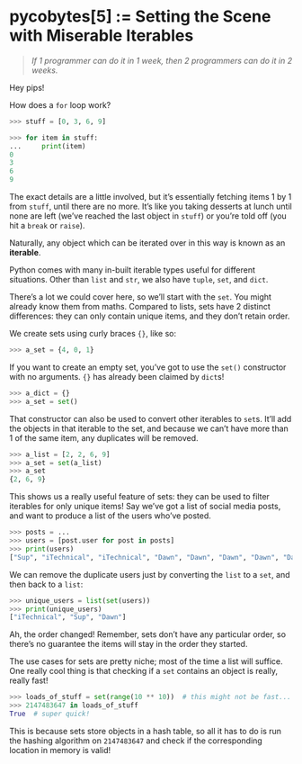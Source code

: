 # pycobytes[5] := Setting the Scene with Miserable Iterables
<!-- #SQUARK live!
| dest = 5
| title = "Setting the Scene with Miserable Iterables"
| index = 05
| shard = iterables
| date = 2024 September 14
-->

> *If 1 programmer can do it in 1 week, then 2 programmers can do it in 2 weeks.*

Hey pips!

How does a `for` loop work?

```py
>>> stuff = [0, 3, 6, 9]

>>> for item in stuff:
...     print(item)
0
3
6
9
```

The exact details are a little involved, but it’s essentially fetching items 1 by 1 from `stuff`, until there are no more. It’s like you taking desserts at lunch until none are left (we’ve reached the last object in `stuff`) or you’re told off (you hit a `break` or `raise`).

Naturally, any object which can be iterated over in this way is known as an **iterable**.

Python comes with many in-built iterable types useful for different situations. Other than `list` and `str`, we also have `tuple`, `set`, and `dict`.

There’s a lot we could cover here, so we’ll start with the `set`. You might already know them from maths. Compared to lists, sets have 2 distinct differences: they can only contain unique items, and they don’t retain order.

We create sets using curly braces `{}`, like so:

```py
>>> a_set = {4, 0, 1}
```

If you want to create an empty set, you’ve got to use the `set()` constructor with no arguments. `{}` has already been claimed by `dict`s!

```py
>>> a_dict = {}
>>> a_set = set()
```

That constructor can also be used to convert other iterables to `set`s. It’ll add the objects in that iterable to the set, and because we can’t have more than 1 of the same item, any duplicates will be removed.

```py
>>> a_list = [2, 2, 6, 9]
>>> a_set = set(a_list)
>>> a_set
{2, 6, 9}
```

This shows us a really useful feature of sets: they can be used to filter iterables for only unique items! Say we’ve got a list of social media posts, and want to produce a list of the users who’ve posted. 

```py
>>> posts = ...
>>> users = [post.user for post in posts]
>>> print(users)
["Sup", "iTechnical", "iTechnical", "Dawn", "Dawn", "Dawn", "Dawn", "Dawn"]
```

We can remove the duplicate users just by converting the `list` to a `set`, and then back to a `list`:

```py
>>> unique_users = list(set(users))
>>> print(unique_users)
["iTechnical", "Sup", "Dawn"]
```

Ah, the order changed! Remember, sets don’t have any particular order, so there’s no guarantee the items will stay in the order they started.

The use cases for sets are pretty niche; most of the time a list will suffice. One really cool thing is that checking if a `set` contains an object is really, really fast!

```py
>>> loads_of_stuff = set(range(10 ** 10))  # this might not be fast...
>>> 2147483647 in loads_of_stuff
True  # super quick!
```

This is because sets store objects in a hash table, so all it has to do is run the hashing algorithm on `2147483647` and check if the corresponding location in memory is valid!
